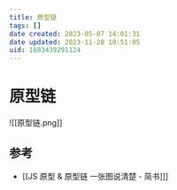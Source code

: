```yaml
---
title: 原型链
tags: []
date created: 2023-05-07 14:01:31
date updated: 2023-11-28 10:51:05
uid: 1683439291124
---
```


# 原型链

![[原型链.png]]

## 参考

- [[JS 原型 & 原型链 一张图说清楚 - 简书]]]
